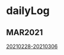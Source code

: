 # dailyLog

## MAR2021

[20210228-20210306](https://github.com/EdwardTex/dailyLog/blob/main/20210228-20210306.md)
